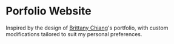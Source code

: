 # Porfolio Website

Inspired by the design of [Brittany Chiang](https://v4.brittanychiang.com/)'s portfolio, with custom modifications tailored to suit my personal preferences.
